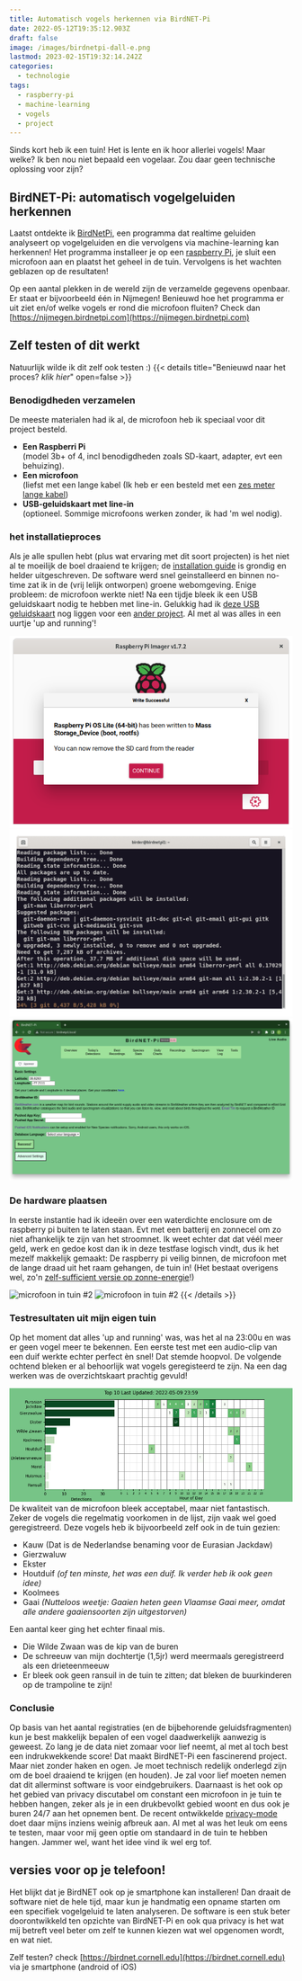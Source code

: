 ```yaml
---
title: Automatisch vogels herkennen via BirdNET-Pi
date: 2022-05-12T19:35:12.903Z
draft: false
image: /images/birdnetpi-dall-e.png
lastmod: 2023-02-15T19:32:14.242Z
categories:
  - technologie
tags:
  - raspberry-pi
  - machine-learning
  - vogels
  - project
---
```

Sinds kort heb ik een tuin! Het is lente en ik hoor allerlei vogels! Maar welke? Ik ben nou niet bepaald een vogelaar. Zou daar geen technische oplossing voor zijn?  

## BirdNET-Pi: automatisch vogelgeluiden herkennen
Laatst ontdekte ik [BirdNetPi](https://birdnetpi.com), een programma dat realtime geluiden analyseert op vogelgeluiden en die vervolgens via machine-learning kan herkennen! Het programma installeer je op een [raspberry Pi](/tags/raspberry-pi/), je sluit een microfoon aan en plaatst het geheel in de tuin. Vervolgens is het wachten geblazen op de resultaten! 

Op een aantal plekken in de wereld zijn de verzamelde gegevens openbaar. Er staat er bijvoorbeeld één in Nijmegen! Benieuwd hoe het programma er uit ziet en/of welke vogels er rond die microfoon fluiten? Check dan [https://nijmegen.birdnetpi.com](https://nijmegen.birdnetpi.com)


## Zelf testen of dit werkt
Natuurlijk wilde ik dit zelf ook testen :) 
{{< details title="Benieuwd naar het proces? *klik hier*" open=false >}}
### Benodigdheden verzamelen
De meeste materialen had ik al, de microfoon heb ik speciaal voor dit project besteld.  
- **Een Raspberri Pi**  
  (model 3b+ of 4, incl benodigdheden zoals SD-kaart, adapter, evt een behuizing). 
- **Een microfoon**  
  (liefst met een lange kabel (Ik heb er een besteld met een [zes meter lange kabel](https://nl.aliexpress.com/item/1005003770431532.html))
- **USB-geluidskaart met line-in**  
  (optioneel. Sommige microfoons werken zonder, ik had 'm wel nodig). 

### het installatieproces
Als je alle spullen hebt (plus wat ervaring met dit soort projecten) is het niet al te moeilijk de boel draaiend te krijgen; de [installation guide](https://github.com/mcguirepr89/BirdNET-Pi/wiki/Installation-Guide) is grondig en helder uitgeschreven. De software werd snel geinstalleerd en binnen no-time zat ik in de (vrij lelijk ontworpen) groene webomgeving. Enige probleem: de microfoon werkte niet! Na een tijdje bleek ik een USB geluidskaart nodig te hebben met line-in. Gelukkig had ik [deze USB geluidskaart](https://nl.aliexpress.com/item/1005003240530919.html) nog liggen voor een [ander project](https://github.com/iroQuai/RFID-kinderjukebox). Al met al was alles in een uurtje 'up and running'!  

![raspberry pi OS installeren](images/install01.png) ![het installatieproces (.gif)](images/install.gif) ![de web-app](images/install03.png)

### De hardware plaatsen
In eerste instantie had ik ideeën over een waterdichte enclosure om de raspberry pi buiten te laten staan. Evt met een batterij en zonnecel om zo niet afhankelijk te zijn van het stroomnet. Ik weet echter dat dat véél meer geld, werk en gedoe kost dan ik in deze testfase logisch vindt, dus ik het mezelf makkelijk gemaakt: De raspberry pi veilig binnen, de microfoon met de lange draad uit het raam gehangen, de tuin in!  (Het bestaat overigens wel, zo'n [zelf-sufficient versie op zonne-energie](https://github.com/mcguirepr89/BirdNET-Pi/discussions/69#discussioncomment-2125002)!)

![microfoon in tuin #2](images/mic-tuin-01.jpg) ![microfoon in tuin #2](images/mic-tuin-02.jpg)
{{< /details >}}

### Testresultaten uit mijn eigen tuin
Op het moment dat alles 'up and running' was, was het al na 23:00u en was er geen vogel meer te bekennen. Een eerste test met een audio-clip van een duif werkte echter perfect èn snel! Dat stemde hoopvol. De volgende ochtend bleken er al behoorlijk wat vogels geregisteerd te zijn. Na een dag werken was de overzichtskaart prachtig gevuld!  

![Testresultaten uit mijn eigen tuin](images/resultaten-birdnetpi-9-mei-22.png)
De kwaliteit van de microfoon bleek acceptabel, maar niet fantastisch. Zeker de vogels die regelmatig voorkomen in de lijst, zijn vaak wel goed geregistreerd. Deze vogels heb ik bijvoorbeeld zelf ook in de tuin gezien: 
- Kauw (Dat is de Nederlandse benaming voor de Eurasian Jackdaw)
- Gierzwaluw
- Ekster
- Houtduif _(of ten minste, het was een duif. Ik verder heb ik ook geen idee)_
- Koolmees
- Gaai _(Nutteloos weetje: Gaaien heten geen Vlaamse Gaai meer, omdat alle andere gaaiensoorten zijn uitgestorven)_


Een aantal keer ging het echter finaal mis. 
- Die Wilde Zwaan was de kip van de buren
- De schreeuw van mijn dochtertje (1,5jr) werd meermaals geregistreerd als een drieteenmeeuw
- Er bleek ook geen ransuil in de tuin te zitten; dat bleken de buurkinderen op de trampoline te zijn!

### Conclusie
Op basis van het aantal registraties (en de bijbehorende geluidsfragmenten) kun je best makkelijk bepalen of een vogel daadwerkelijk aanwezig is geweest. Zo lang je de data niet zomaar voor lief neemt, al met al toch best een indrukwekkende score! Dat maakt BirdNET-Pi een fascinerend  project. Maar niet zonder haken en ogen. Je moet technisch redelijk onderlegd zijn om de boel draaiend te krijgen (en houden). Je zal voor lief moeten nemen dat dit allerminst software is voor eindgebruikers. Daarnaast is het ook op het gebied van privacy discutabel om constant een microfoon in je tuin te hebben hangen, zeker als je in een drukbevolkt gebied woont en dus ook je buren 24/7 aan het opnemen bent. De recent ontwikkelde [privacy-mode](https://github.com/mcguirepr89/BirdNET-Pi/discussions/166) doet daar mijns inziens weinig afbreuk aan. Al met al was het leuk om eens te testen, maar voor mij geen optie om standaard in de tuin te hebben hangen. Jammer wel, want het idee vind ik wel erg tof. 

## versies voor op je telefoon!
Het blijkt dat je BirdNET ook op je smartphone kan installeren! Dan draait de software niet de hele tijd, maar kun je handmatig een opname starten om een specifiek vogelgeluid te laten analyseren. De software is een stuk beter doorontwikkeld ten opzichte van BirdNET-Pi en ook qua privacy is het wat mij betreft veel beter om zelf te kunnen kiezen wat wel opgenomen wordt, en wat niet. 

Zelf testen? check [https://birdnet.cornell.edu](https://birdnet.cornell.edu) via je smartphone (android of iOS)